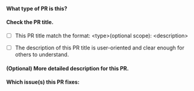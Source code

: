 #### What type of PR is this?
<!--
Add one of the following kinds:

build: Changes that affect the build system or external dependencies (example scopes: gulp, broccoli, npm)
ci: Changes to our CI configuration files and scripts (example scopes: Travis, Circle, BrowserStack, SauceLabs)
docs: Documentation only changes
feat: A new feature
optimize: A new optimization
fix: A bug fix
perf: A code change that improves performance
refactor: A code change that neither fixes a bug nor adds a feature
style: Changes that do not affect the meaning of the code (white space, formatting, missing semi-colons, etc)
test: Adding missing tests or correcting existing tests
chore: Changes to the build process or auxiliary tools and libraries such as documentation generation
-->

#### Check the PR title.
<!--
The description of the title will be attached in Release Notes, 
so please describe it from user-oriented, what this PR does / why we need it.
Please check your PR title with the below requirements:
-->
- [ ] This PR title match the format: \<type\>(optional scope): \<description\>
- [ ] The description of this PR title is user-oriented and clear enough for others to understand.




#### (Optional) More detailed description for this PR.
<!--
Provide more detailed info for review(e.g., it's recommended to provide perf data if this is a perf type PR).
-->

#### Which issue(s) this PR fixes:
<!--
Automatically closes linked issue when PR is merged.
Eg: `Fixes #<issue number>`, or `Fixes (paste link of issue)`.
-->
